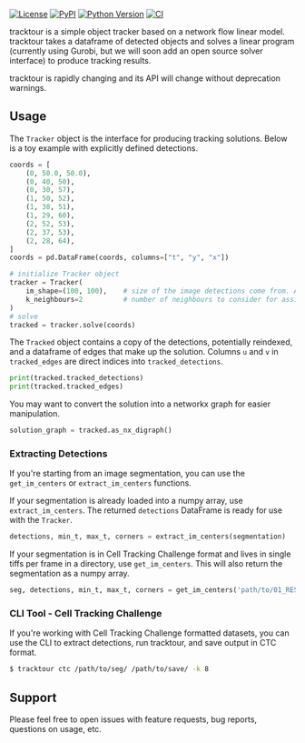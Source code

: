 
[![License](https://img.shields.io/pypi/l/tracktour.svg?color=green)](https://github.com/DragaDoncila/tracktour/raw/main/LICENSE)
[![PyPI](https://img.shields.io/pypi/v/tracktour.svg?color=green)](https://pypi.org/project/tracktour)
[![Python Version](https://img.shields.io/pypi/pyversions/tracktour.svg?color=green)](https://python.org)
[![CI](https://github.com/DragaDoncila/tracktour/actions/workflows/ci.yml/badge.svg)](https://github.com/DragaDoncila/tracktour/actions/workflows/ci.yml)

tracktour is a simple object tracker based on a network flow linear model. tracktour takes a dataframe of detected objects and solves a linear program
(currently using Gurobi, but we will soon add an open source solver interface) to produce tracking results.

tracktour is rapidly changing and its API will change without deprecation warnings.

## Usage

The `Tracker` object is the interface for producing tracking solutions. Below is a toy example with explicitly defined detections.

```python
coords = [
    (0, 50.0, 50.0),
    (0, 40, 50),
    (0, 30, 57),
    (1, 50, 52),
    (1, 38, 51),
    (1, 29, 60),
    (2, 52, 53),
    (2, 37, 53),
    (2, 28, 64),
]
coords = pd.DataFrame(coords, columns=["t", "y", "x"])

# initialize Tracker object
tracker = Tracker(
    im_shape=(100, 100),    # size of the image detections come from. Affects cost of detections appearing/disappearing
    k_neighbours=2          # number of neighbours to consider for assignment in the next frame (default=10)
)
# solve
tracked = tracker.solve(coords)
```

The `Tracked` object contains a copy of the detections, potentially reindexed, and a dataframe of edges that make up the solution.
Columns `u` and `v` in `tracked_edges` are direct indices into `tracked_detections`.

```python
print(tracked.tracked_detections)
print(tracked.tracked_edges)
```

You may want to convert the solution into a networkx graph for easier manipulation.

```python
solution_graph = tracked.as_nx_digraph()
```

### Extracting Detections

If you're starting from an image segmentation, you can use the `get_im_centers` or `extract_im_centers` functions.

If your segmentation is already loaded into a numpy array, use `extract_im_centers`. The returned `detections` DataFrame is ready for use with the `Tracker`.

```python
detections, min_t, max_t, corners = extract_im_centers(segmentation)
```

If your segmentation is in Cell Tracking Challenge format and lives in single tiffs per frame in a directory, use `get_im_centers`. This will also return
the segmentation as a numpy array.

```python
seg, detections, min_t, max_t, corners = get_im_centers('path/to/01_RES/')
```

### CLI Tool - Cell Tracking Challenge

If you're working with Cell Tracking Challenge formatted datasets, you can use the CLI to extract detections, run tracktour, and save output in CTC format.

```sh
$ tracktour ctc /path/to/seg/ /path/to/save/ -k 8
```

## Support

Please feel free to open issues with feature requests, bug reports, questions on usage, etc.
